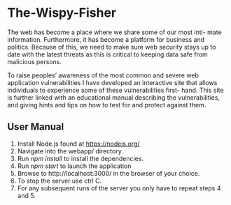 # The-Wispy-Fisher
The web has become a place where we share some of our most inti- mate information. Furthermore, it has become a platform for business and politics. Because of this, we need to make sure web security stays up to date with the latest threats as this is critical to keeping data safe from malicious persons.


To raise peoples’ awareness of the most common and severe web application vulnerabilities I have developed an interactive site that allows individuals to experience some of these vulnerabilities first- hand. This site is further linked with an educational manual describing the vulnerabilities, and giving hints and tips on how to test for and protect against them.

## User Manual
1. Install Node.js found at https://nodejs.org/ 
2. Navigate into the webapp/ directory.
3. Run *npm install* to install the dependencies. 
4. Run *npm start* to launch the application
5. Browse to http://localhost:3000/ in the browser of your choice.
6. To stop the server use ctrl C.
7. For any subsequent runs of the server you only have to repeat steps 4 and 5.
